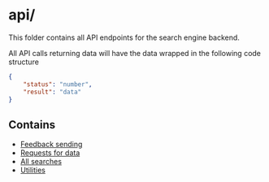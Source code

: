 # api/

This folder contains all API endpoints for the search engine backend.

All API calls returning data will have the data wrapped in the following code structure

```json
{
    "status": "number",
    "result": "data"
}
```

## Contains

- [Feedback sending](contact/)
- [Requests for data](data/)
- [All searches](search/)
- [Utilities](utils/)

